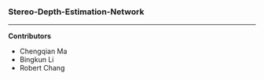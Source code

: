 ### Stereo-Depth-Estimation-Network
----------------------------------
**Contributors**
- Chengqian Ma
- Bingkun Li
- Robert Chang
